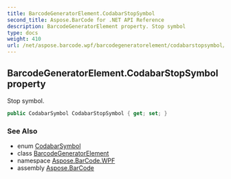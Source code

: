 ```yaml
---
title: BarcodeGeneratorElement.CodabarStopSymbol
second_title: Aspose.BarCode for .NET API Reference
description: BarcodeGeneratorElement property. Stop symbol
type: docs
weight: 410
url: /net/aspose.barcode.wpf/barcodegeneratorelement/codabarstopsymbol/
---
```

## BarcodeGeneratorElement.CodabarStopSymbol property

Stop symbol.

```csharp
public CodabarSymbol CodabarStopSymbol { get; set; }
```

### See Also

* enum [CodabarSymbol](../../../aspose.barcode.generation/codabarsymbol/)
* class [BarcodeGeneratorElement](../)
* namespace [Aspose.BarCode.WPF](../../barcodegeneratorelement/)
* assembly [Aspose.BarCode](../../../)


